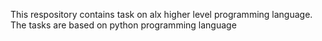 This respository contains task on alx higher level programming language. The tasks are based on python programming language
